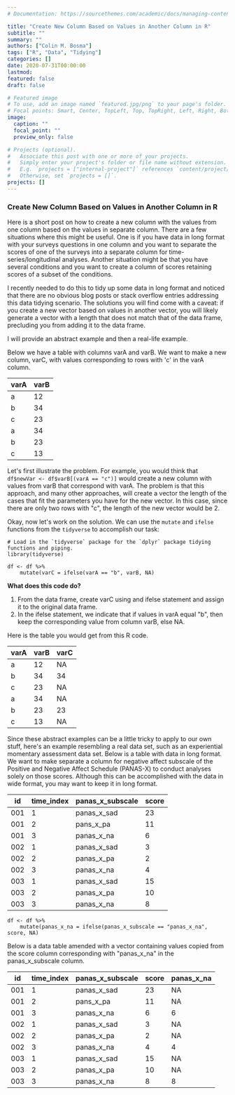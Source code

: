 ```yaml
---
# Documentation: https://sourcethemes.com/academic/docs/managing-content/

title: "Create New Column Based on Values in Another Column in R"
subtitle: ""
summary: ""
authors: ["Colin M. Bosma"]
tags: ["R", "Data", "Tidying"]
categories: []
date: 2020-07-31T00:00:00
lastmod: 
featured: false
draft: false

# Featured image
# To use, add an image named `featured.jpg/png` to your page's folder.
# Focal points: Smart, Center, TopLeft, Top, TopRight, Left, Right, BottomLeft, Bottom, BottomRight.
image:
  caption: ""
  focal_point: ""
  preview_only: false

# Projects (optional).
#   Associate this post with one or more of your projects.
#   Simply enter your project's folder or file name without extension.
#   E.g. `projects = ["internal-project"]` references `content/project/deep-learning/index.md`.
#   Otherwise, set `projects = []`.
projects: []
---
```



### Create New Column Based on Values in Another Column in R


Here is a short post on how to create a new column with the values from one column based on the values in separate column. There are a few situations where this might be useful. One is if you have data in long format with your surveys questions in one column and you want to separate the scores of one of the surveys into a separate column for time-series/longitudinal analyses.  Another situation might be that you have several conditions and you want to create a column of scores retaining scores of a subset of the conditions.


I recently needed to do this to tidy up some data in long format and noticed that there are no obvious blog posts or stack overflow entries addressing this data tidying scenario. The solutions you will find come with a caveat: if you create a new vector based on values in another vector, you will likely generate a vector with a length that does not match that of the data frame, precluding you from adding it to the data frame. 

I will provide an abstract example and then a real-life example. 

Below we have a table with columns varA and varB. We want to make a new column, varC, with values corresponding to rows with 'c' in the varA column. 

| varA | varB |
|------|------|
| a    | 12   |
| b    | 34   |
| c    | 23   |
| a    | 34   |
| b    | 23   |
| c    | 13   |

Let's first illustrate the problem. For example, you would think that `df$newVar <- df$varB[(varA == "c")]` would create a new column with values from varB that correspond with varA. The problem is that this approach, and many other approaches, will create a vector the length of the cases that fit the parameters you have for the new vector. In this case, since there are only two rows with "c", the length of the new vector would be 2. 

Okay, now let's work on the solution. We can use the `mutate` and `ifelse` functions from the `tidyverse` to accomplish our task: 

```
# Load in the `tidyverse` package for the `dplyr` package tidying functions and piping.
library(tidyverse)

df <- df %>% 
	mutate(varC = ifelse(varA == "b", varB, NA) 
```

**What does this code do?**

1. From the data frame, create varC using and ifelse statement and assign it to the original data frame. 
2. In the ifelse statement, we indicate that if values in varA equal "b", then keep the corresponding value from column varB, else NA. 

Here is the table you would get from this R code.

| varA | varB | varC |
|------|------|------|
| a    | 12   | NA   |
| b    | 34   | 34   |
| c    | 23   | NA   |
| a    | 34   | NA   |
| b    | 23   | 23   |
| c    | 13   | NA   |

Since these abstract examples can be a little tricky to apply to our own stuff, here's an example resembling a real data set, such as an experiential momentary assessment data set. Below is a table with data in long format. We want to make separate a column for negative affect subscale of the Positive and Negative Affect Schedule (PANAS-X) to conduct analyses solely on those scores. Although this can be accomplished with the data in wide format, you may want to keep it in long format. 



| id  | time_index | panas_x_subscale | score |
|-----|------------|------------------|-------|
| 001 | 1          | panas_x_sad      | 23    |
| 001 | 2          | pans_x_pa        | 11    |
| 001 | 3          | panas_x_na       | 6     |
| 002 | 1          | panas_x_sad      | 3     |
| 002 | 2          | panas_x_pa       | 2     |
| 002 | 3          | panas_x_na       | 4     |
| 003 | 1          | panas_x_sad      | 15    |
| 003 | 2          | panas_x_pa       | 10    |
| 003 | 3          | panas_x_na       | 8     |


```
df <- df %>%
	mutate(panas_x_na = ifelse(panas_x_subscale == "panas_x_na", score, NA)
```

Below is a data table amended with a vector containing values copied from the score column corresponding with "panas_x_na" in the panas_x_subscale column. 

| id  | time_index | panas_x_subscale | score | panas_x_na |
|-----|------------|------------------|-------|------------|
| 001 | 1          | panas_x_sad      | 23    | NA         |
| 001 | 2          | pans_x_pa        | 11    | NA         |
| 001 | 3          | panas_x_na       | 6     | 6          |
| 002 | 1          | panas_x_sad      | 3     | NA         |
| 002 | 2          | panas_x_pa       | 2     | NA         |
| 002 | 3          | panas_x_na       | 4     | 4          |
| 003 | 1          | panas_x_sad      | 15    | NA         |
| 003 | 2          | panas_x_pa       | 10    | NA         |
| 003 | 3          | panas_x_na       | 8     | 8          |




	